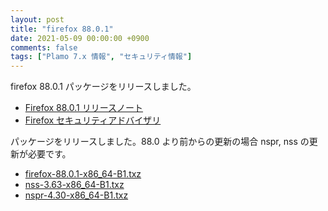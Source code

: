 ```yaml
---
layout: post
title: "firefox 88.0.1"
date: 2021-05-09 00:00:00 +0900
comments: false
tags: ["Plamo 7.x 情報", "セキュリティ情報"]
---
```

firefox 88.0.1 パッケージをリリースしました。

* [Firefox 88.0.1 リリースノート](https://www.mozilla.org/firefox/88.0.1/releasenotes/)
* [Firefox セキュリティアドバイザリ](https://www.mozilla.org/en-US/security/known-vulnerabilities/firefox/#firefox88.0.1)

パッケージをリリースしました。88.0 より前からの更新の場合 nspr, nss の更新が必要です。

* [firefox-88.0.1-x86_64-B1.txz](https://repository.plamolinux.org/pub/linux/Plamo/Plamo-7.x/x86_64/plamo/07_multimedia/firefox-88.0.1-x86_64-B1.txz)
* [nss-3.63-x86_64-B1.txz](https://repository.plamolinux.org/pub/linux/Plamo/Plamo-7.x/x86_64/plamo/03_libs/nss-3.63-x86_64-B1.txz)
* [nspr-4.30-x86_64-B1.txz](https://repository.plamolinux.org/pub/linux/Plamo/Plamo-7.x/x86_64/plamo/03_libs/nspr-4.30-x86_64-B1.txz)
<!--
* [icu-67.1-x86_64-B1.txz](https://repository.plamolinux.org/pub/linux/Plamo/Plamo-7.x/x86_64/plamo/03_libs/icu-67.1-x86_64-B1.txz)
-->
